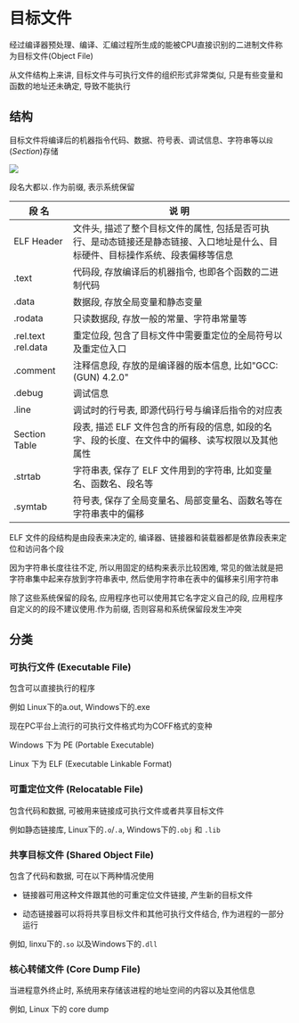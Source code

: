 <!--
 * @Description: 
 * @Version: 1.0
 * @Author: daLao
 * @Email: dalao@xxx.com
 * @Date: 2022-10-02 22:24:57
 * @LastEditors: dalao_li
 * @LastEditTime: 2023-09-16 16:13:23
-->

# 目标文件

经过编译器预处理、编译、汇编过程所生成的能被CPU直接识别的二进制文件称为目标文件(Object File)

从文件结构上来讲, 目标文件与可执行文件的组织形式非常类似, 只是有些变量和函数的地址还未确定, 导致不能执行

## 结构

目标文件将编译后的机器指令代码、数据、符号表、调试信息、字符串等以`段`$(Section)$存储

![](https://cdn.hurra.ltd/img/2022-10-04-23-10.svg)

段名大都以`.`作为前缀, 表示系统保留

| 段  名              | 说  明                                                                                                                           |
| ------------------- | -------------------------------------------------------------------------------------------------------------------------------- |
| ELF Header          | 文件头, 描述了整个目标文件的属性, 包括是否可执行、是动态链接还是静态链接、入口地址是什么、目标硬件、目标操作系统、段表偏移等信息 |
| .text               | 代码段, 存放编译后的机器指令, 也即各个函数的二进制代码                                                                           |
| .data               | 数据段, 存放全局变量和静态变量                                                                                                   |
| .rodata             | 只读数据段, 存放一般的常量、字符串常量等                                                                                         |
| .rel.text .rel.data | 重定位段, 包含了目标文件中需要重定位的全局符号以及重定位入口                                                                     |
| .comment            | 注释信息段, 存放的是编译器的版本信息, 比如"GCC:(GUN) 4.2.0"                                                                      |
| .debug              | 调试信息                                                                                                                         |
| .line               | 调试时的行号表, 即源代码行号与编译后指令的对应表                                                                                 |
| Section Table       | 段表, 描述 ELF 文件包含的所有段的信息, 如段的名字、段的长度、在文件中的偏移、读写权限以及其他属性                                |
| .strtab             | 字符串表, 保存了 ELF 文件用到的字符串, 比如变量名、函数名、段名等                                                                |
| .symtab             | 符号表, 保存了全局变量名、局部变量名、函数名等在字符串表中的偏移                                                                 |

ELF 文件的段结构是由段表来决定的, 编译器、链接器和装载器都是依靠段表来定位和访问各个段

因为字符串长度往往不定, 所以用固定的结构来表示比较困难, 常见的做法就是把字符串集中起来存放到字符串表中, 然后使用字符串在表中的偏移来引用字符串

除了这些系统保留的段名, 应用程序也可以使用其它名字定义自己的段, 应用程序自定义的的段不建议使用.作为前缀, 否则容易和系统保留段发生冲突

## 分类

### 可执行文件 (Executable File)

包含可以直接执行的程序

例如 Linux下的a.out, Windows下的.exe

现在PC平台上流行的可执行文件格式均为COFF格式的变种

Windows 下为 PE (Portable Executable)

Linux 下为 ELF (Executable Linkable Format)

### 可重定位文件 (Relocatable File)

包含代码和数据, 可被用来链接成可执行文件或者共享目标文件

例如静态链接库, Linux下的`.o`/`.a`, Windows下的`.obj` 和 `.lib`

### 共享目标文件 (Shared Object File)

包含了代码和数据, 可在以下两种情况使用

- 链接器可用这种文件跟其他的可重定位文件链接, 产生新的目标文件

- 动态链接器可以将将共享目标文件和其他可执行文件结合, 作为进程的一部分运行

例如, linxu下的`.so` 以及Windows下的`.dll`

### 核心转储文件 (Core Dump File)

当进程意外终止时, 系统用来存储该进程的地址空间的内容以及其他信息

例如, Linux 下的 core dump
